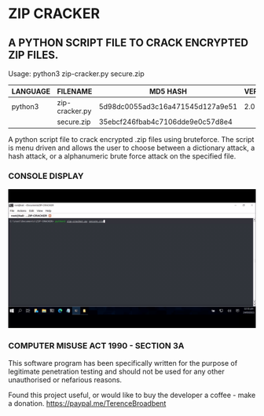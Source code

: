 # ZIP CRACKER
## A PYTHON SCRIPT FILE TO CRACK ENCRYPTED ZIP FILES.

Usage: python3 zip-cracker.py secure.zip

| LANGUAGE | FILENAME       | MD5 HASH                         | VERSION  |
|--------  |---------       |---------                         |--------- |
| python3  | zip-cracker.py | 5d98dc0055ad3c16a471545d127a9e51 | 2.0      | 
|          | secure.zip     | 35ebcf246fbab4c7106dde9e0c57d8e4 |          |

A python script file to crack encrypted .zip files using bruteforce. The script is menu driven and allows the user to choose between a dictionary attack, a hash attack, or a alphanumeric brute force attack on the specified file.

### CONSOLE DISPLAY
![Screenshot](picture1.gif) 

### COMPUTER MISUSE ACT 1990 - SECTION 3A
This software program has been specifically written for the purpose of legitimate penetration testing and should not be used for any other unauthorised or nefarious reasons.

Found this project useful, or would like to buy the developer a coffee - make a donation.
https://paypal.me/TerenceBroadbent
